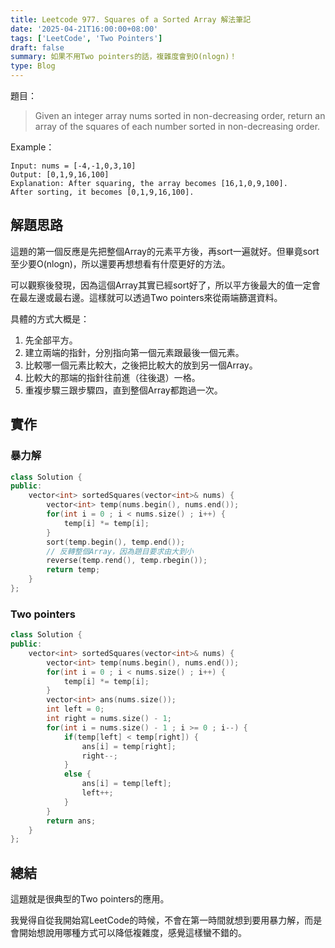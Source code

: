 ```yaml
---
title: Leetcode 977. Squares of a Sorted Array 解法筆記
date: '2025-04-21T16:00:00+08:00'
tags: ['LeetCode', 'Two Pointers']
draft: false
summary: 如果不用Two pointers的話，複雜度會到O(nlogn)！
type: Blog
---
```

題目：
> Given an integer array nums sorted in non-decreasing order, return an array of the squares of each number sorted in non-decreasing order.

Example：
```
Input: nums = [-4,-1,0,3,10]
Output: [0,1,9,16,100]
Explanation: After squaring, the array becomes [16,1,0,9,100].
After sorting, it becomes [0,1,9,16,100].
```
## 解題思路
這題的第一個反應是先把整個Array的元素平方後，再sort一遍就好。但畢竟sort至少要O(nlogn)，所以還要再想想看有什麼更好的方法。

可以觀察後發現，因為這個Array其實已經sort好了，所以平方後最大的值一定會在最左邊或最右邊。這樣就可以透過Two pointers來從兩端篩選資料。

具體的方式大概是：
1. 先全部平方。
2. 建立兩端的指針，分別指向第一個元素跟最後一個元素。
3. 比較哪一個元素比較大，之後把比較大的放到另一個Array。
4. 比較大的那端的指針往前進（往後退）一格。
5. 重複步驟三跟步驟四，直到整個Array都跑過一次。


## 實作

### 暴力解
```cpp
class Solution {
public:
    vector<int> sortedSquares(vector<int>& nums) {
        vector<int> temp(nums.begin(), nums.end());
        for(int i = 0 ; i < nums.size() ; i++) {
            temp[i] *= temp[i];
        }
        sort(temp.begin(), temp.end());
        // 反轉整個Array，因為題目要求由大到小
        reverse(temp.rend(), temp.rbegin()); 
        return temp;
    }
};
```
### Two pointers
```cpp
class Solution {
public:
    vector<int> sortedSquares(vector<int>& nums) {
        vector<int> temp(nums.begin(), nums.end());
        for(int i = 0 ; i < nums.size() ; i++) {
            temp[i] *= temp[i];
        }
        vector<int> ans(nums.size());
        int left = 0;
        int right = nums.size() - 1;
        for(int i = nums.size() - 1 ; i >= 0 ; i--) {
            if(temp[left] < temp[right]) {
                ans[i] = temp[right];
                right--;
            }
            else {
                ans[i] = temp[left];
                left++;
            }
        }
        return ans;
    }
};
```

## 總結
這題就是很典型的Two pointers的應用。

我覺得自從我開始寫LeetCode的時候，不會在第一時間就想到要用暴力解，而是會開始想說用哪種方式可以降低複雜度，感覺這樣蠻不錯的。